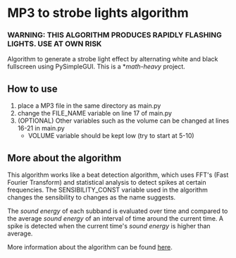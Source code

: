 # MP3 to strobe lights algorithm
### **WARNING: THIS ALGORITHM PRODUCES RAPIDLY FLASHING LIGHTS. USE AT OWN RISK**
Algorithm to generate a strobe light effect by alternating white and black fullscreen using PySimpleGUI. This is a **math-heavy* project.

## How to use
1. place a MP3 file in the same directory as main.py
2. change the FILE_NAME variable on line 17 of main.py
3. (OPTIONAL) Other variables such as the volume can be changed at lines 16-21 in main.py
   - VOLUME variable should be kept low (try to start at 5-10)

## More about the algorithm
This algorithm works like a beat detection algorithm, which uses FFT's (Fast Fourier Transform) and statistical analysis to detect spikes at certain frequencies. The SENSIBILITY_CONST variable used in the algorithm changes the sensibility to changes as the name suggests.

The *sound energy* of each subband is evaluated over time and compared to the average *sound energy* of an interval of time around the current time. A spike is detected when the current time's *sound energy* is higher than average.

More information about the algorithm can be found [here](https://archive.gamedev.net/archive/reference/programming/features/beatdetection/index.html).
